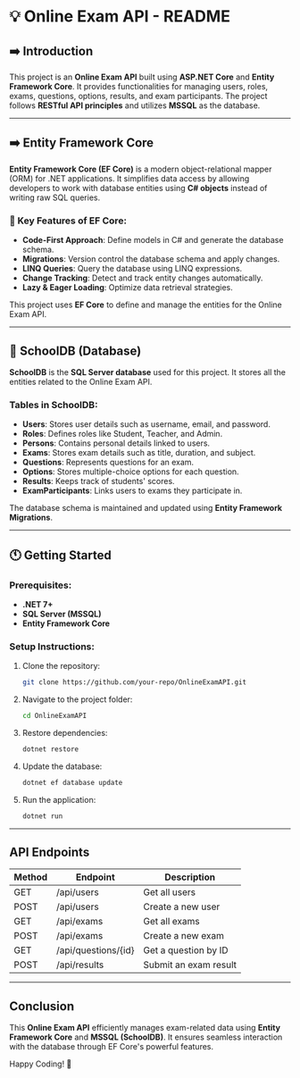 # 💡 Online Exam API - README

## ➡️ Introduction
This project is an **Online Exam API** built using **ASP.NET Core** and **Entity Framework Core**. It provides functionalities for managing users, roles, exams, questions, options, results, and exam participants. The project follows **RESTful API principles** and utilizes **MSSQL** as the database.

---

## ➡️ Entity Framework Core
**Entity Framework Core (EF Core)** is a modern object-relational mapper (ORM) for .NET applications. It simplifies data access by allowing developers to work with database entities using **C# objects** instead of writing raw SQL queries.

### 🔑 Key Features of EF Core:
- **Code-First Approach**: Define models in C# and generate the database schema.
- **Migrations**: Version control the database schema and apply changes.
- **LINQ Queries**: Query the database using LINQ expressions.
- **Change Tracking**: Detect and track entity changes automatically.
- **Lazy & Eager Loading**: Optimize data retrieval strategies.

This project uses **EF Core** to define and manage the entities for the Online Exam API.

---

## 🏫 SchoolDB (Database)
**SchoolDB** is the **SQL Server database** used for this project. It stores all the entities related to the Online Exam API.

### Tables in SchoolDB:
- **Users**: Stores user details such as username, email, and password.
- **Roles**: Defines roles like Student, Teacher, and Admin.
- **Persons**: Contains personal details linked to users.
- **Exams**: Stores exam details such as title, duration, and subject.
- **Questions**: Represents questions for an exam.
- **Options**: Stores multiple-choice options for each question.
- **Results**: Keeps track of students' scores.
- **ExamParticipants**: Links users to exams they participate in.

The database schema is maintained and updated using **Entity Framework Migrations**.

---

## 🕚 Getting Started
### Prerequisites:
- **.NET 7+**
- **SQL Server (MSSQL)**
- **Entity Framework Core**

### Setup Instructions:
1. Clone the repository:
   ```sh
   git clone https://github.com/your-repo/OnlineExamAPI.git
   ```
2. Navigate to the project folder:
   ```sh
   cd OnlineExamAPI
   ```
3. Restore dependencies:
   ```sh
   dotnet restore
   ```
4. Update the database:
   ```sh
   dotnet ef database update
   ```
5. Run the application:
   ```sh
   dotnet run
   ```

---

## API Endpoints
| Method | Endpoint | Description |
|--------|---------|-------------|
| GET | /api/users | Get all users |
| POST | /api/users | Create a new user |
| GET | /api/exams | Get all exams |
| POST | /api/exams | Create a new exam |
| GET | /api/questions/{id} | Get a question by ID |
| POST | /api/results | Submit an exam result |

---

## Conclusion
This **Online Exam API** efficiently manages exam-related data using **Entity Framework Core** and **MSSQL (SchoolDB)**. It ensures seamless interaction with the database through EF Core's powerful features.

Happy Coding! 🚀


